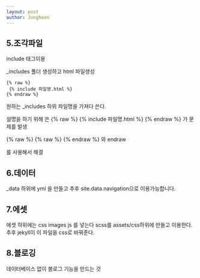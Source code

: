 ```yaml
---
layout: post
author: Jongheon
---
```

## 5.조각파일
 
 include 태그이용

_includes 폴더 생성하고 html 파일생성


```
{% raw %}
 {% include 파일명.html %}
{% endraw %}
```
원하는 _includes 하위 파일명을 가져다 쓴다.

설명을 하기 위해 쓴
{% raw %}
  {% include 파일명.html %}
{% endraw %}
가 문제를 발생

{% raw %}
    {% raw %}
{% endraw %}
와 endraw

를 사용해서 해결

## 6.데이터
_data 하위에 yml 을 만들고 추후 site.data.navigation으로 이용가능합니다.

## 7.에셋
에셋 하위에는 css images js 를 넣는다
scss를 assets/css하위에 만들고 이용한다. 추후 jekyll이 이 파일을 css로 바꿔준다.

## 8.블로깅
데이터베이스 없이 블로그 기능을 만드는 것
